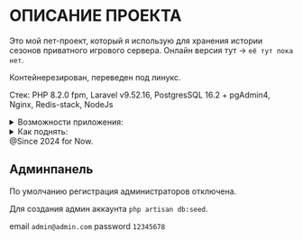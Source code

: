 # ОПИСАНИЕ ПРОЕКТА

Это мой пет-проект, который я использую для хранения истории сезонов приватного игрового сервера. Онлайн версия тут -> `её тут пока нет`.

Контейнерезирован, переведен под линукс.

Стек: PHP 8.2.0 fpm, Laravel v9.52.16, PostgresSQL 16.2 + pgAdmin4, Nginx, Redis-stack, NodeJs 

<details>
<summary>Возможности приложения:</summary>

- Создание карточек прошедших сезонов с прикреплением файлов и описаниями.
создание. 
- Создание анонсов.
- На каждый из анонсированных сезонов пользователь может оставить заявку. (Не больше чем есть всего анонсов). Заявки отслеживаются по ip + куки (на случай если пользователь включил vpn, но все еще в том же браузере). Хранятся заявки по uuid. Ответ на заявки из раздела в админ панели с указанием статуса.
- Админ панель с менеджментом карточек сезонов и заявок.
</details>

<details>
<summary>Как поднять:</summary>

- Копируем репозиторий в `var/www/app` 
- `docker-compose up -d --build`

- Делаем миграции `php artisan migrate`
- Подключаем паблик хранилище файлов `php artisan storage:link`

Стандартный url `http://127.0.0.1`
</details>
@Since 2024 for Now.

## Админпанель
По умолчанию регистрация администраторов отключена.

Для создания админ аккаунта `php artisan db:seed`.

email `admin@admin.com`
password `12345678`

